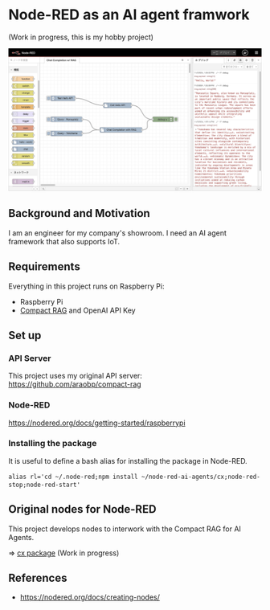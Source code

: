 # Node-RED as an AI agent framwork

(Work in progress, this is my hobby project)

<img src="./docs/first_test.jpeg" width=700>

## Background and Motivation

I am an engineer for my company's showroom. I need an AI agent framework that also supports IoT.

## Requirements

Everything in this project runs on Raspberry Pi:

- Raspberry Pi
- [Compact RAG](https://github.com/araobp/compact-rag) and OpenAI API Key

## Set up

### API Server

This project uses my original API server: https://github.com/araobp/compact-rag

### Node-RED

https://nodered.org/docs/getting-started/raspberrypi

### Installing the package

It is useful to define a bash alias for installing the package in Node-RED.
```
alias rl='cd ~/.node-red;npm install ~/node-red-ai-agents/cx;node-red-stop;node-red-start'
```

## Original nodes for Node-RED 

This project develops nodes to interwork with the Compact RAG for AI Agents.

=> [cx package](./cx) (Work in progress)

## References

- https://nodered.org/docs/creating-nodes/
 
